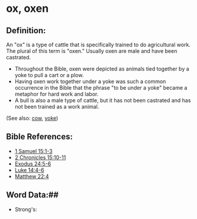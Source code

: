 # ox, oxen #

## Definition: ##

An "ox" is a type of cattle that is specifically trained to do agricultural work. The plural of this term is "oxen." Usually oxen are male and have been castrated.

* Throughout the Bible, oxen were depicted as animals tied together by a yoke to pull a cart or a plow.
* Having oxen work together under a yoke was such a common occurrence in the Bible that the phrase "to be under a yoke" became a metaphor for hard work and labor.
*  A bull is also a male type of cattle, but it has not been castrated and has not been trained as a work animal.

(See also: [cow](../other/cow.md), [yoke](../other/yoke.md))

## Bible References: ##

* [1 Samuel 15:1-3](rc://en/tn/help/1sa/15/01)
* [2 Chronicles 15:10-11](rc://en/tn/help/2ch/15/10)
* [Exodus 24:5-6](rc://en/tn/help/exo/24/05)
* [Luke 14:4-6](rc://en/tn/help/luk/14/04)
* [Matthew 22:4](rc://en/tn/help/mat/22/04)

## Word Data:##

* Strong's: 

